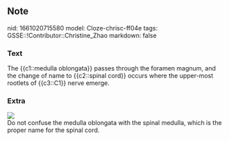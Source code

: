 ## Note
nid: 1661020715580
model: Cloze-chrisc-ff04e
tags: GSSE::!Contributor::Christine_Zhao
markdown: false

### Text
<div>
  <div>
    <div>
      <div>
        <div>
          The {{c1::medulla oblongata}} passes through the foramen
          magnum, and the change of name to {{c2::spinal cord}}
          occurs where the upper-most rootlets of {{c3::C1}} nerve
          emerge.
        </div>
      </div>
    </div>
  </div>
</div>

### Extra
<img src="Screen%20Shot%202021-08-11%20at%208.18.29%20pm.png">
<div>
  <div>
    <div>
      <div>
        <div>
          <div>
            Do not confuse the medulla oblongata with the spinal
            medulla, which is the proper name for the spinal cord.
          </div>
        </div>
      </div>
    </div>
  </div>
</div>
